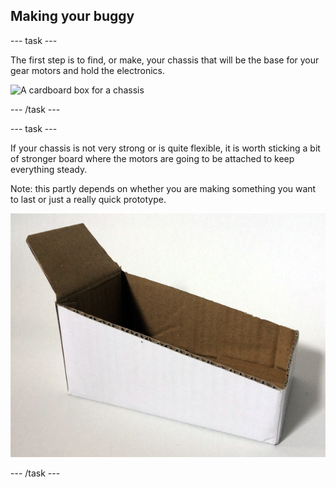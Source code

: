 ## Making your buggy

--- task ---

The first step is to find, or make, your chassis that will be the base for your gear motors and hold the electronics.

![A cardboard box for a chassis](images/makeBuggy_boxChassis.png)

--- /task ---

--- task ---

If your chassis is not very strong or is quite flexible, it is worth sticking a bit of stronger board where the motors are going to be attached to keep everything steady. 

Note: this partly depends on whether you are making something you want to last or just a really quick prototype.

![A cardboard box for a chassis](images/makeBuggy_chassis.png)

--- /task ---
